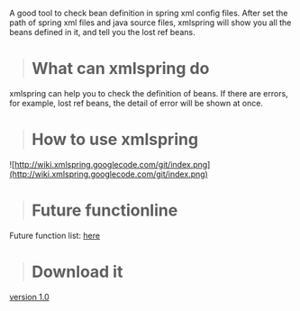 A good tool to check bean definition in spring xml config files. After set the path of spring xml files and java source files, xmlspring will show you all the beans defined in it, and tell you the lost ref beans.

> # What can xmlspring do #
xmlspring can help you to check the definition of beans. If there are errors, for example, lost ref beans, the detail of error will be shown at once.

> # How to use xmlspring #
![http://wiki.xmlspring.googlecode.com/git/index.png](http://wiki.xmlspring.googlecode.com/git/index.png)

> # Future functionline #
Future function list: <a href='http://code.google.com/p/xmlspring/wiki/FutureFunc'>here</a>
<br />

> # Download it #
<a href='http://wiki.xmlspring.googlecode.com/git/release/xmlspring-1.0.rar'>version 1.0</a>